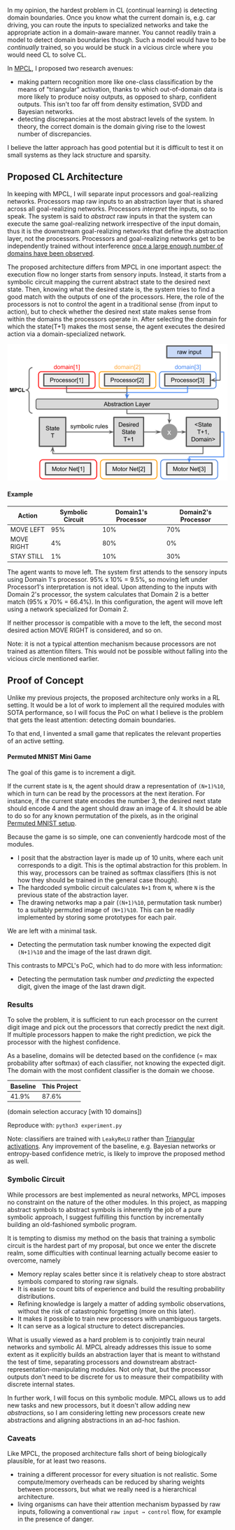 In my opinion, the hardest problem in CL (continual learning) is detecting domain boundaries.
Once you know what the current domain is, e.g. car driving, you can route the inputs to specialized networks and take the appropriate action in a domain-aware manner.
You cannot readily train a model to detect domain boundaries though.
Such a model would have to be *continually* trained, so you would be stuck in a vicious circle where you would need CL to solve CL.

In [MPCL](https://github.com/rom1mouret/mpcl), I proposed two research avenues:

- making pattern recognition more like one-class classification by the means of "triangular" activation, thanks to which out-of-domain data is more likely to produce noisy outputs, as opposed to sharp, confident outputs. This isn't too far off from density estimation, SVDD and Bayesian networks.
- detecting discrepancies at the most abstract levels of the system. In theory, the correct domain is the domain giving rise to the lowest number of discrepancies.

I believe the latter approach has good potential but it is difficult to test it on small systems as they lack structure and sparsity.


## Proposed CL Architecture

In keeping with MPCL, I will separate input processors and goal-realizing networks.
Processors map raw inputs to an abstraction layer that is shared across all goal-realizing networks.
Processors *interpret* the inputs, so to speak.
The system is said to *abstract* raw inputs in that the system can execute the same goal-realizing network irrespective of the input domain,
thus it is the downstream goal-realizing networks that define the abstraction layer, not the processors.
Processors and goal-realizing networks get to be independently trained without interference [once a large enough number of domains have been observed](https://github.com/rom1mouret/mpcl/blob/main/MPCL_v1_slides.pdf).

The proposed architecture differs from MPCL in one important aspect:
the execution flow no longer starts from sensory inputs.
Instead, it starts from a symbolic circuit mapping the current abstract state to the desired next state.
Then, knowing what the desired state is, the system tries to find a good match with the outputs of one of the processors.
Here, the role of the processors is not to control the agent in a traditional sense (from input to action), but to check whether the desired next state makes sense from within the domains the processors operate in.
After selecting the domain for which the state(T+1) makes the most sense, the agent executes the desired action via a domain-specialized network.

<p align="center">
  <img src="architecture.png">
</p>


#### Example

| Action     | Symbolic Circuit | Domain1's Processor | Domain2's Processor |
|------------|------------------|---------------------|---------------------|
| MOVE LEFT  | 95%              | 10%                 | 70%                 |
| MOVE RIGHT | 4%               | 80%                 | 0%                  |
| STAY STILL | 1%               | 10%                 | 30%                 |

The agent wants to move left.
The system first attends to the sensory inputs using Domain 1's processor. 95% x 10% = 9.5%, so moving left under Processor1's interpretation is not ideal.
Upon attending to the inputs with Domain 2's processor, the system calculates that Domain 2 is a better match (95% x 70% = 66.4%).
In this configuration, the agent will move left using a network specialized for Domain 2.

If neither processor is compatible with a move to the left, the second most desired action MOVE RIGHT is considered, and so on.

Note: it is not a typical attention mechanism because processors are not trained as attention filters.
This would not be possible without falling into the vicious circle mentioned earlier.

## Proof of Concept

Unlike my previous projects, the proposed architecture only works in a RL setting.
It would be a lot of work to implement all the required modules with SOTA performance, so I will focus the PoC on what I believe is the problem that gets the least attention: detecting domain boundaries.

To that end, I invented a small game that replicates the relevant properties of an active setting.

#### Permuted MNIST Mini Game

The goal of this game is to increment a digit.

If the current state is `N`, the agent should draw a representation of `(N+1)%10`, which in turn can be read by the processors at the next iteration.
For instance, if the current state encodes the number 3, the desired next state should encode 4 and the agent should draw an image of 4.
It should be able to do so for any known permutation of the pixels, as in the original [Permuted MNIST setup](https://paperswithcode.com/dataset/permuted-mnist).

Because the game is so simple, one can conveniently hardcode most of the modules.

- I posit that the abstraction layer is made up of 10 units, where each unit corresponds to a digit. This is the optimal abstraction for this problem. In this way, processors can be trained as softmax classifiers (this is not how they should be trained in the general case though).
- The hardcoded symbolic circuit calculates `N+1` from `N`, where `N` is the previous state of the abstraction layer.
- The drawing networks map a pair (`(N+1)%10`, permutation task number) to a suitably permuted image of `(N+1)%10`. This can be readily implemented by storing some prototypes for each pair.

We are left with a minimal task.

- Detecting the permutation task number knowing the expected digit `(N+1)%10` and the image of the last drawn digit.

This contrasts to MPCL's PoC, which had to do more with less information:

- Detecting the permutation task number *and predicting* the expected digit, given the image of the last drawn digit.


### Results

To solve the problem, it is sufficient to run each processor on the current digit image and pick out the processors that correctly predict the next digit.
If multiple processors happen to make the right prediction, we pick the processor with the highest confidence.

As a baseline, domains will be detected based on the confidence (= max probability after softmax) of each classifier, not knowing the expected digit.
The domain with the most confident classifier is the domain we choose.

| Baseline   | This Project |
|------------|--------------|
| 41.9%      | 87.6%        |

(domain selection accuracy [with 10 domains])

Reproduce with: `python3 experiment.py`

Note: classifiers are trained with `LeakyReLU` rather than [Triangular activations](https://github.com/rom1mouret/mpcl).
Any improvement of the baseline, e.g. Bayesian networks or entropy-based confidence metric, is likely to improve the proposed method as well.

### Symbolic Circuit

While processors are best implemented as neural networks, MPCL imposes no constraint on the nature of the other modules.
In this project, as mapping abstract symbols to abstract symbols is inherently the job of a pure symbolic approach, I suggest fulfilling this function by incrementally building an old-fashioned symbolic program.

It is tempting to dismiss my method on the basis that training a symbolic circuit is the hardest part of my proposal, but once we enter the discrete realm, some difficulties with continual learning actually become easier to overcome, namely

- Memory replay scales better since it is relatively cheap to store abstract symbols compared to storing raw signals.
- It is easier to count bits of experience and build the resulting probability distributions.
- Refining knowledge is largely a matter of adding symbolic observations, without the risk of catastrophic forgetting (more on this later).
- It makes it possible to train new processors with unambiguous targets.
- It can serve as a logical structure to detect discrepancies.

What is usually viewed as a hard problem is to conjointly train neural networks and symbolic AI.
MPCL already addresses this issue to some extent as it explicitly builds an abstraction layer that is meant to withstand the test of time, separating processors and downstream abstract-representation-manipulating modules.
Not only that, but the processor outputs don't need to be discrete for us to measure their compatibility with discrete internal states.

In further work, I will focus on this symbolic module.
MPCL allows us to add new tasks and new processors, but it doesn't allow adding new *abstractions*, so I am considering letting new processors create new abstractions and aligning abstractions in an ad-hoc fashion.

### Caveats

Like MPCL, the proposed architecture falls short of being biologically plausible, for at least two reasons.

- training a different processor for every situation is not realistic. Some compute/memory overheads can be reduced by sharing weights between processors, but what we really need is a hierarchical architecture.
- living organisms can have their attention mechanism bypassed by raw inputs, following a conventional `raw input → control` flow, for example in the presence of danger.
